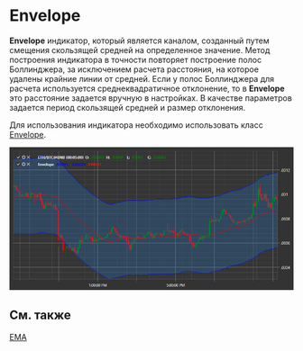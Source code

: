 # Envelope

**Envelope** индикатор, который является каналом, созданный путем смещения скользящей средней на определенное значение. Метод построения индикатора в точности повторяет построение полос Боллинджера, за исключением расчета расстояния, на которое удалены крайние линии от средней. Если у полос Боллинджера для расчета используется среднеквадратичное отклонение, то в **Envelope** это расстояние задается вручную в настройках.
В качестве параметров задается период скользящей средней и размер отклонения.

Для использования индикатора необходимо использовать класс [Envelope](xref:StockSharp.Algo.Indicators.Envelope). 

![IndicatorEnvelope](../../../../images/indicatorenvelope.png)

## См. также

[EMA](ema.md)
